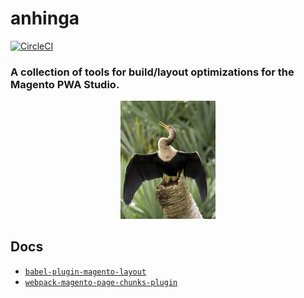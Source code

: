 # anhinga

[![CircleCI](https://circleci.com/gh/magento-research/anhinga.svg?style=svg&circle-token=b2943e2d363311e88b089eb37020f2b8e95ce8f4)](https://circleci.com/gh/magento-research/anhinga)

<p align="center">
    <h3> A collection of tools for build/layout optimizations for the Magento PWA Studio.</h3>
</p>
<p align="center">
    <a href="https://en.wikipedia.org/wiki/Anhinga">
        <img src="anhinga.jpg" alt="Water Turkey" width="30%" />
    </a>
</p>

## Docs

* [`babel-plugin-magento-layout`](docs/babel-plugin-magento-layout.md)
* [`webpack-magento-page-chunks-plugin`](docs/webpack-magento-page-chunks-plugin)
